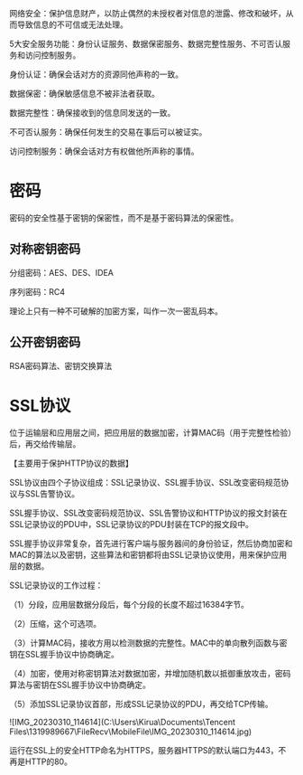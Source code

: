 网络安全：保护信息财产，以防止偶然的未授权者对信息的泄露、修改和破坏，从而导致信息的不可信或无法处理。



5大安全服务功能：身份认证服务、数据保密服务、数据完整性服务、不可否认服务和访问控制服务。

身份认证：确保会话对方的资源同他声称的一致。

数据保密：确保敏感信息不被非法者获取。

数据完整性：确保接收到的信息同发送的一致。

不可否认服务：确保任何发生的交易在事后可以被证实。

访问控制服务：确保会话对方有权做他所声称的事情。



# 密码

密码的安全性基于密钥的保密性，而不是基于密码算法的保密性。

## 对称密钥密码

分组密码：AES、DES、IDEA

序列密码：RC4

理论上只有一种不可破解的加密方案，叫作一次一密乱码本。

## 公开密钥密码

RSA密码算法、密钥交换算法







# SSL协议

位于运输层和应用层之间，把应用层的数据加密，计算MAC码（用于完整性检验）后，再交给传输层。

【主要用于保护HTTP协议的数据】

SSL协议由四个子协议组成：SSL记录协议、SSL握手协议、SSL改变密码规范协议与SSL告警协议。

SSL握手协议、SSL改变密码规范协议、SSL告警协议和HTTP协议的报文封装在SSL记录协议的PDU中，SSL记录协议的PDU封装在TCP的报文段中。



SSL握手协议非常复杂，首先进行客户端与服务器间的身份验证，然后协商加密和MAC的算法以及密钥，这些算法和密钥都将由SSL记录协议使用，用来保护应用层的数据。



SSL记录协议的工作过程：

（1）分段，应用层数据分段后，每个分段的长度不超过16384字节。

（2）压缩，这个可选项。

（3）计算MAC码，接收方用以检测数据的完整性。MAC中的单向散列函数与密钥在SSL握手协议中协商确定。

（4）加密，使用对称密钥算法对数据加密，并增加随机数以抵御重放攻击，密码算法与密钥在SSL握手协议中协商确定。

（5）添加SSL记录协议首部，形成SSL记录协议的PDU，再交给TCP传输。

![IMG_20230310_114614](C:\Users\Kirua\Documents\Tencent Files\1319989667\FileRecv\MobileFile\IMG_20230310_114614.jpg)

运行在SSL上的安全HTTP命名为HTTPS，服务器HTTPS的默认端口为443，不再是HTTP的80。